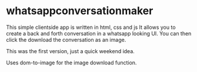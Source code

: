 # whatsappconversationmaker

This simple clientside app is written in html, css and js
It allows you to create a back and forth conversation in a whatsapp looking UI. You can then click the download the conversation as an image.

This was the first version, just a quick weekend idea.

Uses dom-to-image for the image download function.

